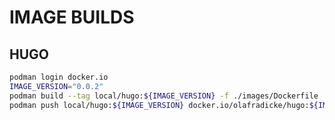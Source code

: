 IMAGE BUILDS
============

HUGO
----

```bash
podman login docker.io
IMAGE_VERSION="0.0.2"
podman build --tag local/hugo:${IMAGE_VERSION} -f ./images/Dockerfile
podman push local/hugo:${IMAGE_VERSION} docker.io/olafradicke/hugo:${IMAGE_VERSION}
```